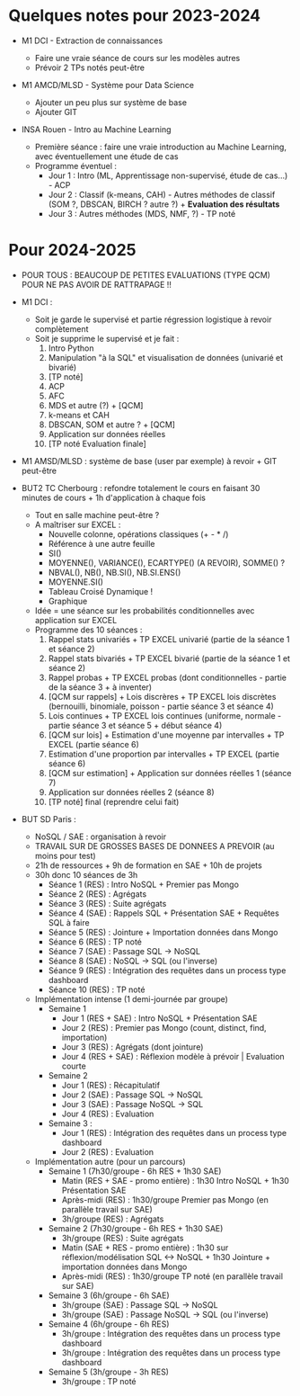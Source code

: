 # Quelques notes pour 2023-2024

- M1 DCI - Extraction de connaissances
    - Faire une vraie séance de cours sur les modèles autres
    - Prévoir 2 TPs notés peut-être

- M1 AMCD/MLSD - Système pour Data Science
    - Ajouter un peu plus sur système de base
    - Ajouter GIT

- INSA Rouen - Intro au Machine Learning
    - Première séance : faire une vraie introduction au Machine Learning, avec éventuellement une étude de cas
    - Programme éventuel :
        - Jour 1 : Intro (ML, Apprentissage non-supervisé, étude de cas...) - ACP
        - Jour 2 : Classif (k-means, CAH) - Autres méthodes de classif (SOM ?, DBSCAN, BIRCH ? autre ?) + **Evaluation des résultats**
        - Jour 3 : Autres méthodes (MDS, NMF, ?) - TP noté


# Pour 2024-2025

- POUR TOUS : BEAUCOUP DE PETITES EVALUATIONS (TYPE QCM) POUR NE PAS AVOIR DE RATTRAPAGE !!

- M1 DCI : 
    - Soit je garde le supervisé et partie régression logistique à revoir complètement
    - Soit je supprime le supervisé et je fait :
        1. Intro Python
        2. Manipulation "à la SQL" et visualisation de données (univarié et bivarié)
        3. [TP noté]
        4. ACP
        5. AFC
        6. MDS et autre (?) + [QCM]
        7. k-means et CAH
        8. DBSCAN, SOM et autre ? + [QCM]
        9. Application sur données réelles
        10. [TP noté Evaluation finale]
- M1 AMSD/MLSD : système de base (user par exemple) à revoir + GIT peut-être
- BUT2 TC Cherbourg : refondre totalement le cours en faisant 30 minutes de cours + 1h d'application à chaque fois
    - Tout en salle machine peut-être ?
    - A maîtriser sur EXCEL :
        - Nouvelle colonne, opérations classiques (+ - * /)
        - Référence à une autre feuille
        - SI()
        - MOYENNE(), VARIANCE(), ECARTYPE() (A REVOIR), SOMME() ?
        - NBVAL(), NB(), NB.SI(), NB.SI.ENS()
        - MOYENNE.SI()
        - Tableau Croisé Dynamique !
        - Graphique
    - Idée = une séance sur les probabilités conditionnelles avec application sur EXCEL
    - Programme des 10 séances :
        1. Rappel stats univariés + TP EXCEL univarié (partie de la séance 1 et séance 2)
        2. Rappel stats bivariés + TP EXCEL bivarié (partie de la séance 1 et séance 2)
        3. Rappel probas + TP EXCEL probas (dont conditionnelles - partie de la séance 3 + à inventer)
        4. [QCM sur rappels] + Lois discrères + TP EXCEL lois discrètes (bernouilli, binomiale, poisson - partie séance 3 et séance 4)
        5. Lois continues + TP EXCEL lois continues (uniforme, normale - partie séance 3 et séance 5 + début séance 4)
        6. [QCM sur lois] + Estimation d'une moyenne par intervalles + TP EXCEL (partie séance 6)
        7. Estimation d'une proportion par intervalles + TP EXCEL (partie séance 6)
        8. [QCM sur estimation] + Application sur données réelles 1 (séance 7)
        9. Application sur données réelles 2 (séance 8)
        10. [TP noté] final (reprendre celui fait)
- BUT SD Paris :
    - NoSQL / SAE : organisation à revoir
    - TRAVAIL SUR DE GROSSES BASES DE DONNEES A PREVOIR (au moins pour test)
    - 21h de ressources + 9h de formation en SAE + 10h de projets
    - 30h donc 10 séances de 3h
        - Séance 1 (RES) : Intro NoSQL + Premier pas Mongo 
        - Séance 2 (RES) : Agrégats
        - Séance 3 (RES) : Suite agrégats
        - Séance 4 (SAE) : Rappels SQL + Présentation SAE + Requêtes SQL à faire
        - Séance 5 (RES) : Jointure + Importation données dans Mongo
        - Séance 6 (RES) : TP noté
        - Séance 7 (SAE) : Passage SQL -> NoSQL
        - Séance 8 (SAE) : NoSQL -> SQL (ou l'inverse)
        - Séance 9 (RES) : Intégration des requêtes dans un process type dashboard
        - Séance 10 (RES) : TP noté
    - Implémentation intense (1 demi-journée par groupe)
        - Semaine 1
            - Jour 1 (RES + SAE) : Intro NoSQL + Présentation SAE 
            - Jour 2 (RES) : Premier pas Mongo (count, distinct, find, importation)
            - Jour 3 (RES) : Agrégats (dont jointure)
            - Jour 4 (RES + SAE) : Réflexion modèle à prévoir | Evaluation courte
        - Semaine 2
            - Jour 1 (RES) : Récapitulatif
            - Jour 2 (SAE) : Passage SQL -> NoSQL
            - Jour 3 (SAE) : Passage NoSQL -> SQL
            - Jour 4 (RES) : Evaluation
        - Semaine 3 :
            - Jour 1 (RES) : Intégration des requêtes dans un process type dashboard
            - Jour 2 (RES) : Evaluation
    - Implémentation autre (pour un parcours)
        - Semaine 1 (7h30/groupe - 6h RES + 1h30 SAE)
            - Matin (RES + SAE - promo entière) : 1h30 Intro NoSQL + 1h30 Présentation SAE
            - Après-midi (RES) : 1h30/groupe Premier pas Mongo (en parallèle travail sur SAE)
            - 3h/groupe (RES) : Agrégats
        - Semaine 2 (7h30/groupe - 6h RES + 1h30 SAE)
            - 3h/groupe (RES) : Suite agrégats
            - Matin (SAE + RES - promo entière) : 1h30 sur réflexion/modélisation SQL <-> NoSQL + 1h30 Jointure + importation données dans Mongo
            - Après-midi (RES) : 1h30/groupe TP noté (en parallèle travail sur SAE)
        - Semaine 3 (6h/groupe - 6h SAE)
            - 3h/groupe (SAE) : Passage SQL -> NoSQL
            - 3h/groupe (SAE) : Passage NoSQL -> SQL (ou l'inverse)
        - Semaine 4 (6h/groupe - 6h RES)
            - 3h/groupe :  Intégration des requêtes dans un process type dashboard
            - 3h/groupe :  Intégration des requêtes dans un process type dashboard
        - Semaine 5 (3h/groupe - 3h RES)
            - 3h/groupe :  TP noté
     
      
